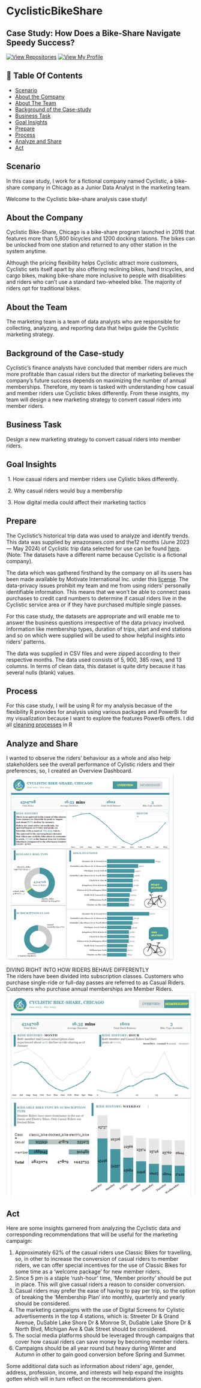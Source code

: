 # CyclisticBikeShare

## Case Study: How Does a Bike-Share Navigate Speedy Success? 
[![View Repositories](https://img.shields.io/badge/View-My_Repositories-blue?logo=GitHub)](https://github.com/KanyinsolaAdeleye?tab=repositories)
[![View My Profile](https://img.shields.io/badge/View-My_Profile-green?logo=GitHub)](https://github.com/KanyinsolaAdeleye)

## 📕 Table Of Contents
* [Scenario](#scenario)
* [About the Company](<About the Company>)
* [About The Team](<About the Team>)
* [Background of the Case-study](<Background of the Case-study>)
* [Business Task](<Business Task>)
* [Goal Insights](<Goal Insights>)
* [Prepare](<Prepare>)
* [Process](<Process>)
* [Analyze and Share](<Analyze and Share>)
* [Act](#act)


## Scenario

In this case study, I work for a fictional company named Cyclistic, a bike-share company in Chicago as a Junior Data Analyst in the marketing team.

Welcome to the Cyclistic bike-share analysis case study!

## About the Company

Cyclistic Bike-Share, Chicago is a bike-share program launched in 2016 that features more than 5,800 bicycles and 1200 docking stations. The bikes can be unlocked from one station and returned to any other station in the system anytime.

Although the pricing flexibility helps Cyclistic attract more customers, Cyclistic sets itself apart by also offering reclining bikes, hand tricycles, and cargo bikes, making bike-share more inclusive to people with disabilities and riders who can’t use a standard two-wheeled bike. The majority of riders opt for traditional bikes.

## About the Team
The marketing team is a team of data analysts who are responsible for collecting, analyzing, and reporting data that helps guide the Cyclistic marketing strategy.

## Background of the Case-study
Cyclistic’s finance analysts have concluded that member riders are much more profitable than casual riders but the director of marketing believes the company’s future success depends on maximizing the number of annual memberships. Therefore, my team is tasked with understanding how casual and member riders use Cyclistic bikes differently. From these insights, my team will design a new marketing strategy to convert casual riders into member riders.

## Business Task
Design a new marketing strategy to convert casual riders into member riders.

## Goal Insights
­­ ­­­1. How casual riders and member riders use Cylistic bikes differently.

­ 2. Why casual riders would buy a membership

­ 3. How digital media could affect their marketing tactics   


## Prepare

The Cyclistic’s historical trip data was used to analyze and identify trends. This data was supplied by amazonaws.com and the12 months (June 2023 — May 2024) of Cyclistic trip data selected for use can be found [here](<https://divvy-tripdata.s3.amazonaws.com/index.html>). (Note: The datasets have a different name because Cyclistic is a fictional company).

The data which was gathered firsthand by the company on all its users has been made available by Motivate International Inc. under this [license](https://divvybikes.com/data-license-agreement). The data-privacy issues prohibit my team and me from using riders’ personally identifiable information. This means that we won’t be able to connect pass purchases to credit card numbers to determine if casual riders live in the Cyclistic service area or if they have purchased multiple single passes.

For this case study, the datasets are appropriate and will enable me to answer the business questions irrespective of the data privacy involved. Information like membership types, duration of trips, start and end stations and so on which were supplied will be used to show helpful insights into riders’ patterns.

The data was supplied in CSV files and were zipped according to their respective months. The data used consists of 5, 900, 385 rows, and 13 columns. In terms of clean data, this dataset is quite dirty because it has several nulls (blank) values.

## Process
For this case study, I will be using R for my analysis becasue of the flexibility R provides for analysis using various packages and PowerBi for my visualization because I want to explore the features PowerBi offers. I did all [cleaning processes](https://github.com/KanyinsolaAdeleye/CyclisticBikeShare/blob/main/rscript.R) in R

## Analyze and Share
I wanted to observe the riders’ behaviour as a whole and also help stakeholders see the overall performance of Cylistic riders and their preferences, so, I created an Overview Dashboard.  
![overview](https://github.com/KanyinsolaAdeleye/CyclisticBikeShare/blob/main/overview.PNG)

DIVING RIGHT INTO HOW RIDERS BEHAVE DIFFERENTLY  
The riders have been divided into subscription classes. Customers who purchase single-ride or full-day passes are referred to as Casual Riders. Customers who purchase annual memberships are Member Riders.   
![membership](https://github.com/KanyinsolaAdeleye/CyclisticBikeShare/blob/main/membership.PNG)


## Act

Here are some insights garnered from analyzing the Cyclistic data and corresponding recommendations that will be useful for the marketing campaign:  

1. Approximately 62% of the casual riders use Classic Bikes for travelling, so, in other to increase the conversion of casual riders to member riders, we can offer special incentives for the use of Classic Bikes for some time as a ‘welcome package’ for new member riders.  
2. Since 5 pm is a staple ‘rush-hour’ time, ‘Member priority’ should be put in place. This will give casual riders a reason to consider conversion.  
3. Casual riders may prefer the ease of having to pay per trip, so the option of breaking the ‘Membership Plan’ into monthly, quarterly and yearly should be considered.  
4. The marketing campaigns with the use of Digital Screens for Cylistic advertisements in the top 4 stations, which is: Streeter Dr & Grand Avenue, DuSable Lake Shore Dr & Monroe St, DuSable Lake Shore Dr & North Blvd, Michigan Ave & Oak Street should be considered.  
5. The social media platforms should be leveraged through campaigns that cover how casual riders can save money by becoming member riders.  
6. Campaigns should be all year round but heavy during Winter and Autumn in other to gain good conversion before Spring and Summer.
   
Some additional data such as information about riders’ age, gender, address, profession, income, and interests will help expand the insights gotten which will in turn reflect on the recommendations given.  
